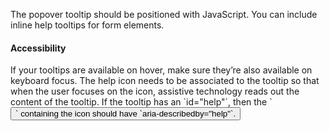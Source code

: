 The popover tooltip should be positioned with JavaScript. You can include inline help tooltips for form elements.

<h4 class="site-text-heading--label">Accessibility</h4>
If your tooltips are available on hover, make sure they’re also available on keyboard focus. The help icon needs to be associated to the tooltip so that when the user focuses on the icon, assistive technology reads out the content of the tooltip. If the tooltip has an `id="help"`, then the `<button>` containing the icon should have `aria-describedby="help"`.
